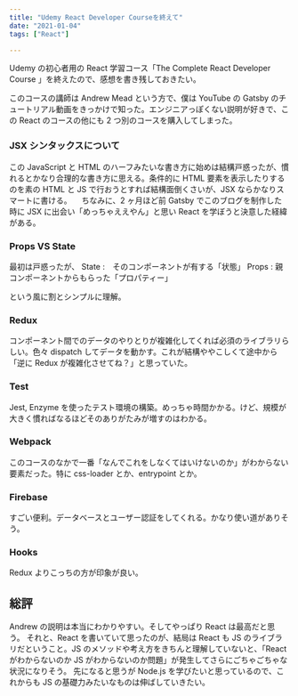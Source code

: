 ```yaml
---
title: "Udemy React Developer Courseを終えて"
date: "2021-01-04"
tags: ["React"]

---
```


Udemy の初心者用の React 学習コース「The Complete React Developer Course 」を終えたので、感想を書き残しておきたい。

このコースの講師は Andrew Mead という方で、僕は YouTube の Gatsby のチュートリアル動画をきっかけで知った。エンジニアっぽくない説明が好きで、この React のコースの他にも 2 つ別のコースを購入してしまった。

### JSX シンタックスについて

この JavaScript と HTML のハーフみたいな書き方に始めは結構戸惑ったが、慣れるとかなり合理的な書き方に思える。条件的に HTML 要素を表示したりするのを素の HTML と JS で行おうとすれば結構面倒くさいが、JSX ならかなりスマートに書ける。
　ちなみに、2 ヶ月ほど前 Gatsby でこのブログを制作した時に JSX に出会い「めっちゃええやん」と思い React を学ぼうと決意した経緯がある。

### Props VS State

最初は戸惑ったが、
State :　そのコンポーネントが有する「状態」
Props : 親コンポーネントからもらった「プロパティー」

という風に割とシンプルに理解。

### Redux

コンポーネント間でのデータのやりとりが複雑化してくれば必須のライブラリらしい。色々 dispatch してデータを動かす。これが結構ややこしくて途中から「逆に Redux が複雑化させてね？」と思っていた。

### Test

Jest, Enzyme を使ったテスト環境の構築。めっちゃ時間かかる。けど、規模が大きく慣ればなるほどそのありがたみが増すのはわかる。

### Webpack

このコースのなかで一番「なんでこれをしなくてはいけないのか」がわからない要素だった。特に css-loader とか、entrypoint とか。

### Firebase

すごい便利。データベースとユーザー認証をしてくれる。かなり使い道がありそう。

### Hooks

Redux よりこっちの方が印象が良い。

## 総評

Andrew の説明は本当にわかりやすい。そしてやっぱり React は最高だと思う。
それと、React を書いていて思ったのが、結局は React も JS のライブラリだということ。JS のメソッドや考え方をきちんと理解していないと、「React がわからないのか JS がわからないのか問題」が発生してさらにごちゃごちゃな状況になりそう。
先になると思うが Node.js を学びたいと思っているので、これからも JS の基礎力みたいなものは伸ばしていきたい。
